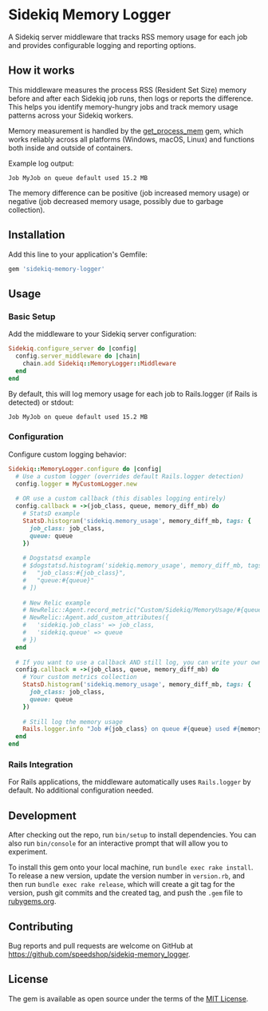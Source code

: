 # Sidekiq Memory Logger

A Sidekiq server middleware that tracks RSS memory usage for each job and provides configurable logging and reporting options.

## How it works

This middleware measures the process RSS (Resident Set Size) memory before and after each Sidekiq job runs, then logs or reports the difference. This helps you identify memory-hungry jobs and track memory usage patterns across your Sidekiq workers.

Memory measurement is handled by the [get_process_mem](https://github.com/zombocom/get_process_mem) gem, which works reliably across all platforms (Windows, macOS, Linux) and functions both inside and outside of containers.

Example log output:
```
Job MyJob on queue default used 15.2 MB
```

The memory difference can be positive (job increased memory usage) or negative (job decreased memory usage, possibly due to garbage collection).

## Installation

Add this line to your application's Gemfile:

```ruby
gem 'sidekiq-memory-logger'
```

## Usage

### Basic Setup

Add the middleware to your Sidekiq server configuration:

```ruby
Sidekiq.configure_server do |config|
  config.server_middleware do |chain|
    chain.add Sidekiq::MemoryLogger::Middleware
  end
end
```

By default, this will log memory usage for each job to Rails.logger (if Rails is detected) or stdout:

```
Job MyJob on queue default used 15.2 MB
```

### Configuration

Configure custom logging behavior:

```ruby
Sidekiq::MemoryLogger.configure do |config|
  # Use a custom logger (overrides default Rails.logger detection)
  config.logger = MyCustomLogger.new
  
  # OR use a custom callback (this disables logging entirely)
  config.callback = ->(job_class, queue, memory_diff_mb) do
    # StatsD example
    StatsD.histogram('sidekiq.memory_usage', memory_diff_mb, tags: {
      job_class: job_class, 
      queue: queue
    })
    
    # Dogstatsd example
    # $dogstatsd.histogram('sidekiq.memory_usage', memory_diff_mb, tags: [
    #   "job_class:#{job_class}",
    #   "queue:#{queue}"
    # ])
    
    # New Relic example
    # NewRelic::Agent.record_metric("Custom/Sidekiq/MemoryUsage/#{queue}/#{job_class}", memory_diff_mb)
    # NewRelic::Agent.add_custom_attributes({
    #   'sidekiq.job_class' => job_class,
    #   'sidekiq.queue' => queue
    # })
  end
  
  # If you want to use a callback AND still log, you can write your own log:
  config.callback = ->(job_class, queue, memory_diff_mb) do
    # Your custom metrics collection
    StatsD.histogram('sidekiq.memory_usage', memory_diff_mb, tags: {
      job_class: job_class, 
      queue: queue
    })
    
    # Still log the memory usage
    Rails.logger.info "Job #{job_class} on queue #{queue} used #{memory_diff_mb} MB"
  end
end
```

### Rails Integration

For Rails applications, the middleware automatically uses `Rails.logger` by default. No additional configuration needed.

## Development

After checking out the repo, run `bin/setup` to install dependencies. You can also run `bin/console` for an interactive prompt that will allow you to experiment.

To install this gem onto your local machine, run `bundle exec rake install`. To release a new version, update the version number in `version.rb`, and then run `bundle exec rake release`, which will create a git tag for the version, push git commits and the created tag, and push the `.gem` file to [rubygems.org](https://rubygems.org).

## Contributing

Bug reports and pull requests are welcome on GitHub at https://github.com/speedshop/sidekiq-memory_logger.

## License

The gem is available as open source under the terms of the [MIT License](https://opensource.org/licenses/MIT).
